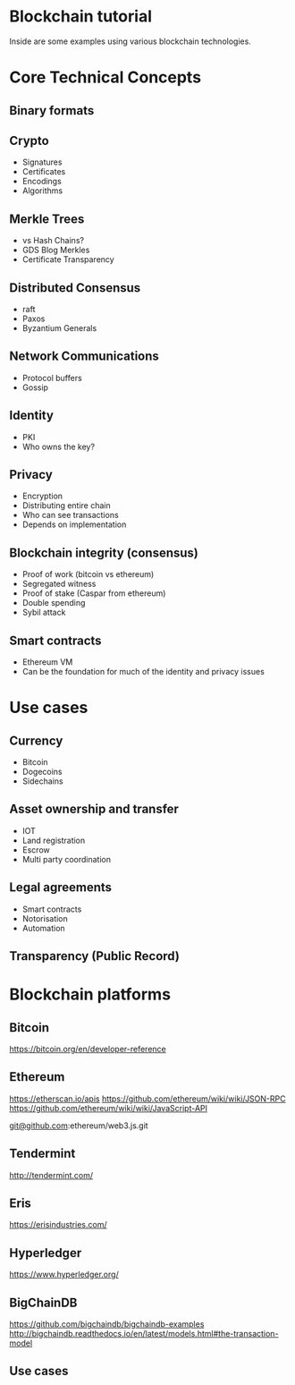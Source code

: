 # Blockchain tutorial

Inside are some examples using various blockchain technologies.

# Core Technical Concepts

## Binary formats

## Crypto

- Signatures
- Certificates
- Encodings
- Algorithms

## Merkle Trees

- vs Hash Chains?
- GDS Blog Merkles
- Certificate Transparency

## Distributed Consensus

- raft
- Paxos
- Byzantium Generals

## Network Communications

- Protocol buffers
- Gossip

## Identity

- PKI
- Who owns the key?

## Privacy

- Encryption
- Distributing entire chain
- Who can see transactions
- Depends on implementation


## Blockchain integrity (consensus)

- Proof of work (bitcoin vs ethereum)
- Segregated witness
- Proof of stake (Caspar from ethereum)
- Double spending
- Sybil attack

## Smart contracts

- Ethereum VM
- Can be the foundation for much of the identity and privacy issues

# Use cases

## Currency

- Bitcoin
- Dogecoins
- Sidechains

## Asset ownership and transfer

- IOT
- Land registration
- Escrow
- Multi party coordination

## Legal agreements

- Smart contracts
- Notorisation
- Automation 

## Transparency (Public Record)




# Blockchain platforms

## Bitcoin

https://bitcoin.org/en/developer-reference

## Ethereum

https://etherscan.io/apis
https://github.com/ethereum/wiki/wiki/JSON-RPC
https://github.com/ethereum/wiki/wiki/JavaScript-API

git@github.com:ethereum/web3.js.git

## Tendermint

http://tendermint.com/

## Eris

https://erisindustries.com/

## Hyperledger

https://www.hyperledger.org/

## BigChainDB

https://github.com/bigchaindb/bigchaindb-examples
http://bigchaindb.readthedocs.io/en/latest/models.html#the-transaction-model

## Use cases

